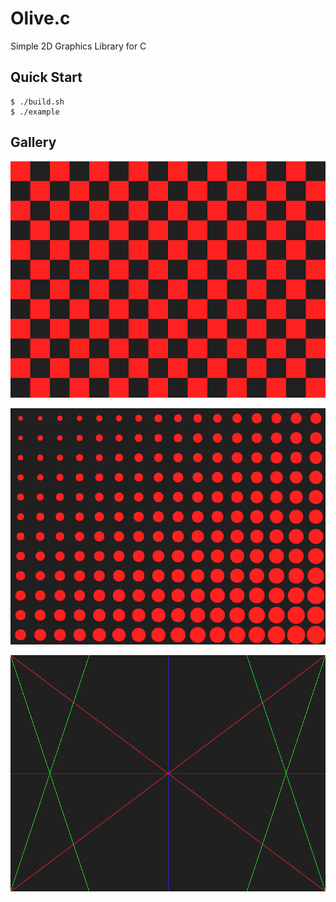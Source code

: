 # Olive.c

Simple 2D Graphics Library for C

## Quick Start

```console
$ ./build.sh
$ ./example
```

## Gallery

![checker](./imgs/checker.png)

![circle](./imgs/circle.png)

![lines](./imgs/lines.png)
